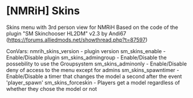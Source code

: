 # [NMRiH] Skins
Skins menu with 3rd person view for NMRiH
Based on the code of the plugin "SM Skinchooser HL2DM" v2.3 by Andi67 (https://forums.alliedmods.net/showthread.php?t=87597)

ConVars:
	nmrih_skins_version	- plugin version
	sm_skins_enable		- Enable/Disable plugin
	sm_skins_admingroup	- Enable/Disable the possebility to use the Groupsystem
	sm_skins_adminonly	- Enable/Disable deny of access to the menu except for admins
	sm_skins_spawntimer	- Enable/Disable a timer that changes the model a second after the event 'player_spawn'
	sm_skins_forceskin	- Players get a model regardless of whether they chose the model or not
